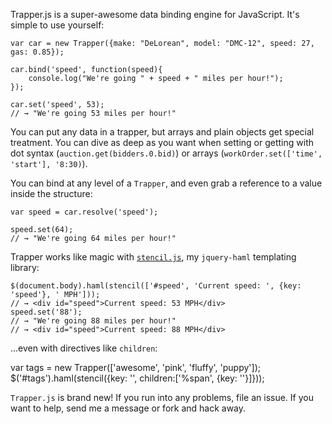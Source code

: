 Trapper.js is a super-awesome data binding engine for JavaScript. It's simple to use yourself:

    var car = new Trapper({make: "DeLorean", model: "DMC-12", speed: 27, gas: 0.85});
    
    car.bind('speed', function(speed){
    	console.log("We're going " + speed + " miles per hour!");
    });
    
    car.set('speed', 53);
    // → "We're going 53 miles per hour!"

You can put any data in a trapper, but arrays and plain objects get special treatment. You can dive as deep as you want when setting or getting with dot syntax (`auction.get(bidders.0.bid)`) or arrays (`workOrder.set(['time', 'start'], '8:30)`).

You can bind at any level of a `Trapper`, and even grab a reference to a value inside the structure:

    var speed = car.resolve('speed');
    
    speed.set(64);
    // → "We're going 64 miles per hour!"

Trapper works like magic with [`stencil.js`](http://github.com/Sidnicious/stencil.js), my `jquery-haml` templating library:

    $(document.body).haml(stencil(['#speed', 'Current speed: ', {key: 'speed'}, ' MPH']));
    // → <div id="speed">Current speed: 53 MPH</div>
    speed.set('88');
    // → "We're going 88 miles per hour!"
    // → <div id="speed">Current speed: 88 MPH</div>

…even with directives like `children`:

var tags = new Trapper(['awesome', 'pink', 'fluffy', 'puppy']);
$('#tags').haml(stencil({key: '', children:['%span', {key: ''}]}));

`Trapper.js` is brand new! If you run into any problems, file an issue. If you want to help, send me a message or fork and hack away.